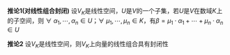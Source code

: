 **推论1(对线性组合封闭)**
设$V_K$是线性空间，$U$是$V$的一个子集，若$U$是$V$在数域$K$上的子空间，则 $\forall\ \alpha_1,\cdots,\alpha_n\in U；\forall\ \mu_1,\cdots,\mu_n\in K$，有$\beta=
\mu_1\cdot\alpha_1+\cdots+\mu_n\cdot\alpha_n
\in U$

**推论2**
设$V_K$是线性空间，则$V_K$上向量的线性组合具有封闭性